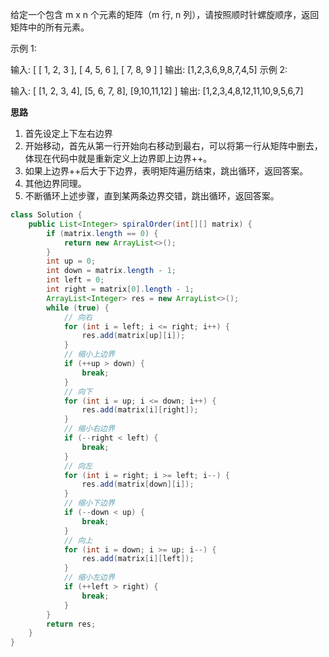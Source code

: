 给定一个包含 m x n 个元素的矩阵（m 行, n 列），请按照顺时针螺旋顺序，返回矩阵中的所有元素。

示例 1:

输入:
[
 [ 1, 2, 3 ],
 [ 4, 5, 6 ],
 [ 7, 8, 9 ]
]
输出: [1,2,3,6,9,8,7,4,5]
示例 2:

输入:
[
  [1, 2, 3, 4],
  [5, 6, 7, 8],
  [9,10,11,12]
]
输出: [1,2,3,4,8,12,11,10,9,5,6,7]


**思路**
1. 首先设定上下左右边界
2. 开始移动，首先从第一行开始向右移动到最右，可以将第一行从矩阵中删去，体现在代码中就是重新定义上边界即上边界++。
3. 如果上边界++后大于下边界，表明矩阵遍历结束，跳出循环，返回答案。
4. 其他边界同理。
5. 不断循环上述步骤，直到某两条边界交错，跳出循环，返回答案。
```java
class Solution {
    public List<Integer> spiralOrder(int[][] matrix) {
        if (matrix.length == 0) {
            return new ArrayList<>();
        }
        int up = 0;
        int down = matrix.length - 1;
        int left = 0;
        int right = matrix[0].length - 1;
        ArrayList<Integer> res = new ArrayList<>();
        while (true) {
            // 向右
            for (int i = left; i <= right; i++) {
                res.add(matrix[up][i]);
            }
            // 缩小上边界
            if (++up > down) {
                break;
            }
            // 向下
            for (int i = up; i <= down; i++) {
                res.add(matrix[i][right]);
            }
            // 缩小右边界
            if (--right < left) {
                break;
            }
            // 向左
            for (int i = right; i >= left; i--) {
                res.add(matrix[down][i]);
            }
            // 缩小下边界
            if (--down < up) {
                break;
            }
            // 向上
            for (int i = down; i >= up; i--) {
                res.add(matrix[i][left]);
            }
            // 缩小左边界
            if (++left > right) {
                break;
            }
        }
        return res;
    }
}
```